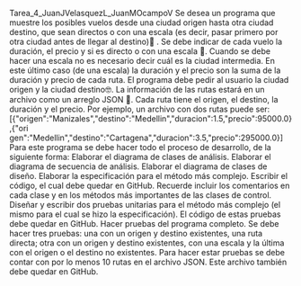 Tarea_4_JuanJVelasquezL_JuanMOcampoV
Se desea un programa que muestre los posibles vuelos desde una ciudad origen hasta otra ciudad destino, que sean directos o con una escala (es decir, pasar primero por otra ciudad antes de llegar al destino)🛴 . Se debe indicar de cada vuelo la duración, el precio y si es directo o con una escala 🛫. Cuando se debe hacer una escala no es necesario decir cuál es la ciudad intermedia. En este último caso (de una escala) la duración y el precio son la suma de la duración y precio de cada ruta. El programa debe pedir al usuario la ciudad origen y la ciudad destino🤓.
La información de las rutas estará en un archivo como un arreglo JSON 🦄. Cada ruta tiene el origen, el destino, la duración y el precio. Por ejemplo, un archivo con dos rutas puede ser:
[{"origen":"Manizales","destino":"Medellin","duracion":1.5,"precio":95000.0},{"ori gen":"Medellin","destino":"Cartagena","duracion":3.5,"precio":295000.0}]
Para este programa se debe hacer todo el proceso de desarrollo, de la siguiente forma:
Elaborar el diagrama de clases de análisis.
Elaborar el diagrama de secuencia de análisis.
Elaborar el diagrama de clases de diseño.
Elaborar la especificación para el método más complejo.
Escribir el código, el cual debe quedar en GitHub. Recuerde incluir los comentarios en cada clase y en los métodos más importantes de las clases de control.
Diseñar y escribir dos pruebas unitarias para el método más complejo (el mismo para el cual se hizo la especificación). El código de estas pruebas debe quedar en GitHub.
Hacer pruebas del programa completo. Se debe hacer tres pruebas: una con un origen y destino existentes, una ruta directa; otra con un origen y destino existentes, con una escala y la última con el origen o el destino no existentes. Para hacer estar pruebas se debe contar con por lo menos 10 rutas en el archivo JSON. Este archivo también debe quedar en GitHub.
